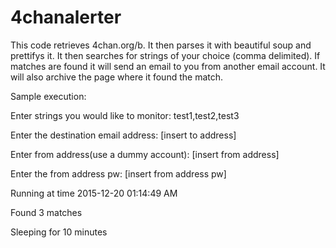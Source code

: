 # 4chanalerter
This code retrieves 4chan.org/b. It then parses it with beautiful soup and prettifys it. It then searches for strings of your choice (comma delimited). If matches are found it will send an email to you from another email account. It will also archive the page where it found the match.

Sample execution:

Enter strings you would like to monitor: test1,test2,test3

Enter the destination email address: [insert to address]

Enter from address(use a dummy account): [insert from address]

Enter the from address pw: [insert from address pw]


Running at time 2015-12-20 01:14:49 AM

Found 3 matches

Sleeping for 10 minutes

